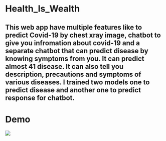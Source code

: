 # Health_Is_Wealth

<h2>This web app have multiple features like to predict Covid-19 by chest xray image, chatbot to give you infromation about covid-19 and a separate chatbot that can predict disease by knowing symptoms from you. It can predict almost 41 disease. It can also tell you description, precautions and symptoms of various diseases. I trained two models one to predict disease and another one to predict response for chatbot.</h2>

# Demo
<img src="Demo/demo.gif"></img>
